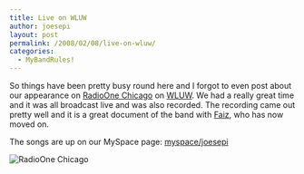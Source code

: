 ```yaml
---
title: Live on WLUW
author: joesepi
layout: post
permalink: /2008/02/08/live-on-wluw/
categories:
  - MyBandRules!
---
```

So things have been pretty busy round here and I forgot to even post about our appearance on <a href="http://myspace.com/radioonechicago" title="Radio One Chicago on WLUW on MySpace" target="_blank">RadioOne Chicago</a> on <a href="http://wluw.org" title="WLUW Chicago" target="_blank">WLUW</a>. We had a really great time and it was all broadcast live and was also recorded. The recording came out pretty well and it is a great document of the band with <a href="http://www.joesepi.com/gallery/v/shows/roydale-showcase/joesepi/reggies30.jpg.html" title="We love you Faiz!" target="_blank">Faiz</a>, who has now moved on.

The songs are up on our MySpace page: <a href="http://myspace.com/joesepi" title="*joesepi* on WLUW on MySpace" target="_blank">myspace/joesepi</a>

![RadioOne Chicago][1]

 [1]: http://www.joesepi.com/blog/wp-content/uploads/2008/02/radioonechicago2sy4.jpg